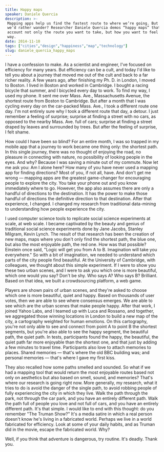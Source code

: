 ```yaml
---
title: Happy maps
speaker: Daniele Quercia
description: >-
 Mapping apps help us find the fastest route to where we’re going. But what if
 we’d rather wander? Researcher Daniele Quercia demos “happy maps” that take into
 account not only the route you want to take, but how you want to feel along the
 way.
date: 2014-11-10
tags: ["cities","design","happiness","map","technology"]
slug: daniele_quercia_happy_maps
---
```


I have a confession to make. As a scientist and engineer, I've focused on efficiency for
many years. But efficiency can be a cult, and today I'd like to tell you about a journey
that moved me out of the cult and back to a far richer reality. A few years ago, after
finishing my Ph. D. in London, I moved to Boston. I lived in Boston and worked in
Cambridge. I bought a racing bicycle that summer, and I bicycled every day to work. To
find my way, I used my phone. It sent me over Mass. Ave., Massachusetts Avenue, the
shortest route from Boston to Cambridge. But after a month that I was cycling every day on
the car-packed Mass. Ave., I took a different route one day. I'm not entirely sure why I
took a different route that day, a detour. I just remember a feeling of surprise; surprise
at finding a street with no cars, as opposed to the nearby Mass. Ave. full of cars;
surprise at finding a street draped by leaves and surrounded by trees. But after the
feeling of surprise, I felt shame.

How could I have been so blind? For an entire month, I was so trapped in my mobile app
that a journey to work became one thing only: the shortest path. In this single journey,
there was no thought of enjoying the road, no pleasure in connecting with nature, no
possibility of looking people in the eyes. And why? Because I was saving a minute out of
my commute. Now let me ask you: Am I alone here? How many of you have never used a mapping
app for finding directions? Most of you, if not all, have. And don't get me wrong —
mapping apps are the greatest game-changer for encouraging people to explore the city. You
take your phone out and you know immediately where to go. However, the app also assumes
there are only a handful of directions to the destination. It has the power to make those
handful of directions the definitive direction to that destination. After that experience,
I changed. I changed my research from traditional data-mining to understanding how people
experience the city.

I used computer science tools to replicate social science experiments at scale, at web
scale. I became captivated by the beauty and genius of traditional social science
experiments done by Jane Jacobs, Stanley Milgram, Kevin Lynch. The result of that research
has been the creation of new maps, maps where you don't only find the shortest path, the
blue one, but also the most enjoyable path, the red one. How was that possible? Einstein
once said, "Logic will get you from A to B. Imagination will take you everywhere." So with
a bit of imagination, we needed to understand which parts of the city people find
beautiful. At the University of Cambridge, with colleagues, we thought about this simple
experiment. If I were to show you these two urban scenes, and I were to ask you which one
is more beautiful, which one would you say? Don't be shy. Who says A? Who says B?
Brilliant. Based on that idea, we built a crowdsourcing platform, a web
game.

Players are shown pairs of urban scenes, and they're asked to choose which one is more
beautiful, quiet and happy. Based on thousands of user votes, then we are able to see
where consensus emerges. We are able to see which are the urban scenes that make people
happy. After that work, I joined Yahoo Labs, and I teamed up with Luca and Rossano, and
together, we aggregated those winning locations in London to build a new map of the city,
a cartography weighted for human emotions. On this cartography, you're not only able to
see and connect from point A to point B the shortest segments, but you're also able to
see the happy segment, the beautiful path, the quiet path. In tests, participants found
the happy, the beautiful, the quiet path far more enjoyable than the shortest one, and
that just by adding a few minutes to travel time. Participants also love to attach
memories to places. Shared memories — that's where the old BBC building was; and personal
memories — that's where I gave my first kiss.

They also recalled how some paths smelled and sounded. So what if we had a mapping tool
that would return the most enjoyable routes based not only on aesthetics but also based on
smell, sound, and memories? That's where our research is going right now. More generally,
my research, what it tries to do is avoid the danger of the single path, to avoid robbing
people of fully experiencing the city in which they live. Walk the path through the park,
not through the car park, and you have an entirely different path. Walk the path full of
people you love and not full of cars, and you have an entirely different path. It's that
simple. I would like to end with this thought: do you remember "The Truman Show?" It's a
media satire in which a real person doesn't know he's living in a fabricated world.
Perhaps we live in a world fabricated for efficiency. Look at some of your daily habits,
and as Truman did in the movie, escape the fabricated world. Why?

Well, if you think that adventure is dangerous, try routine. It's deadly. Thank
you.

<!--
ad_duration=3.33
comment_count=87
event="TED@BCG Berlin"
external_start_time=0
has_talk_citation=0
intro_duration=11.82
is_subtitle_required="False"
is_talk_featured="True"
language="en"
language_swap="False"
native_language="en"
number_of_related_talks=6
number_of_speakers=1
number_of_subtitled_videos=33
number_of_tags=5
number_of_talk_download_languages=33
number_of_talk_more_resources=1
number_of_talk_recommendations=0
number_of_talks_take_actions=0
post_ad_duration=0.83
published_timestamp="2015-01-06 16:02:14"
recording_date="2014-11-10"
speaker_description="Map researcher"
speaker_is_published=1
speaker_name="Daniele Quercia"
talk_name="Happy maps"
talks_tags=["cities","design","happiness","map","technology"]
talks_take_action=[]
url_audio="https://download.ted.com/talks/DanieleQuercia_2014S.mp3?apikey=acme-roadrunner"
url_photo_speaker="https://pe.tedcdn.com/images/ted/1111d5475c705a936e66c8608621980dde79a3c5_254x191.jpg"
url_photo_talk="https://s3.amazonaws.com/talkstar-photos/uploads/5570afbd-1acb-4a04-9b37-ae0fba3f2de7/DanieleQuercia_2014S-embed.JPG"
url_webpage="https://www.ted.com/talks/daniele_quercia_happy_maps"
video_type_name="TED Institute Talk"
-->